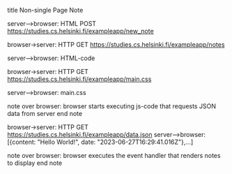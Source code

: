 title Non-single Page Note

server-->browser: HTML POST https://studies.cs.helsinki.fi/exampleapp/new_note

browser->server: HTTP GET https://studies.cs.helsinki.fi/exampleapp/notes

server-->browser: HTML-code

browser->server: HTTP GET https://studies.cs.helsinki.fi/exampleapp/main.css

server-->browser: main.css

note over browser:
browser starts executing js-code
that requests JSON data from server
end note

browser->server: HTTP GET https://studies.cs.helsinki.fi/exampleapp/data.json
server-->browser: [{content: "Hello World!", date: "2023-06-27T16:29:41.016Z"},…]

note over browser:
browser executes the event handler
that renders notes to display
end note